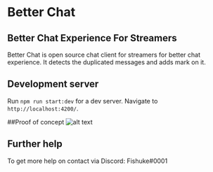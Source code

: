 # Better Chat
## Better Chat Experience For Streamers

Better Chat is open source chat client for streamers for better chat experience. It detects the duplicated messages and adds mark on it.

## Development server

Run `npm run start:dev` for a dev server. Navigate to `http://localhost:4200/`.

##Proof of concept
![alt text](https://github.com/fishuke/better-chat/blob/master/src/assets/POC.png?raw=true)


## Further help

To get more help on contact via Discord: Fishuke#0001
